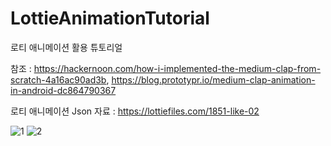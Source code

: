 # LottieAnimationTutorial

로티 애니메이션 활용 튜토리얼

참조 : https://hackernoon.com/how-i-implemented-the-medium-clap-from-scratch-4a16ac90ad3b,
https://blog.prototypr.io/medium-clap-animation-in-android-dc864790367

로티 애니메이션 Json 자료 : https://lottiefiles.com/1851-like-02

![1](https://user-images.githubusercontent.com/29560815/72950363-81e44700-3dce-11ea-8f9b-29bf0184e209.jpeg) ![2](https://user-images.githubusercontent.com/29560815/72950379-8c064580-3dce-11ea-8be3-fdd380fe5001.jpeg)
